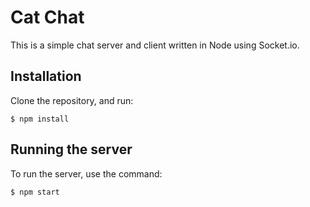# Cat Chat
This is a simple chat server and client written in Node using Socket.io.

## Installation

Clone the repository, and run:

```
$ npm install
```

## Running the server

To run the server, use the command:

```
$ npm start
```
